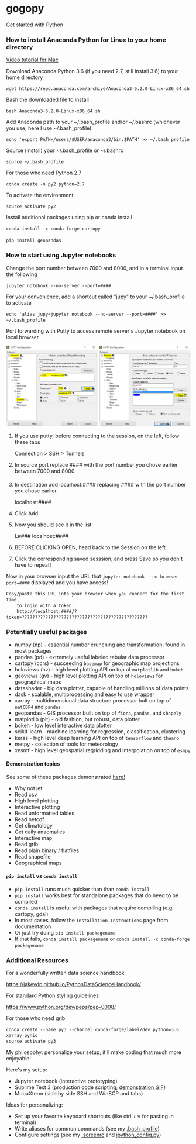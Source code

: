 # gogopy
Get started with Python

### How to install Anaconda Python for Linux to your home directory
[Video tutorial for Mac](https://www.unidata.ucar.edu/blogs/developer/entry/metpy-mondays-1-conda-installation)

Download Anaconda Python 3.6 (if you need 2.7, still install 3.6) to your home directory

	wget https://repo.anaconda.com/archive/Anaconda3-5.2.0-Linux-x86_64.sh

Bash the downloaded file to install

	bash Anaconda3-5.2.0-Linux-x86_64.sh

Add Anaconda path to your ~/.bash_profile and/or ~/.bashrc (whichever you use; here I use ~/.bash_profile).

	echo 'export PATH=/users/$USER/anaconda3/bin:$PATH' >> ~/.bash_profile

Source (install) your ~/.bash_profile or ~/.bashrc

	source ~/.bash_profile

For those who need Python 2.7

	conda create -n py2 python=2.7

To activate the environment

    source activate py2

Install additional packages using pip or conda install

	conda install -c conda-forge cartopy

	pip install geopandas

### How to start using Jupyter notebooks

Change the port number between 7000 and 8000, and in a terminal input the following

	jupyter notebook --no-server --port=####

For your convenience, add a shortcut called "jupy" to your ~/.bash_profile to activate

    echo 'alias jupy=jupyter notebook --no-server --port=####' >> ~/.bash_profile


Port forwarding with Putty to access remote server's Jupyter notebook on local browser

![Port Forwarding in Putty](https://github.com/ahuang11/gogopy/blob/master/putty_config.png "Port Forwarding in Putty")

1. If you use putty, before connecting to the session, on the left, follow these tabs

	Connection > SSH > Tunnels

2. In source port replace #### with the port number you chose earlier between 7000 and 8000

	####

3. In destination add localhost:#### replacing #### with the port number you chose earlier

	localhost:####

4. Click Add

5. Now you should see it in the list

    L####       localhost:####

6. BEFORE CLICKING OPEN, head back to the Session on the left

7. Click the corresponding saved sesssion, and press Save so you don't have to repeat!

Now in your browser input the URL that `jupyter notebook --no-browser --port=####` displayed and you have access!

	Copy/paste this URL into your browser when you connect for the first time,
	    to login with a token:
		http://localhost:####/?token=????????????????????????????????????????????????

### Potentially useful packages
- numpy (np) - essential number crunching and transformation; found in most packages
- pandas (pd) - extremely useful labeled tabular data processor
- cartopy (ccrs) - succeeding `basemap` for geographic map projections
- holoviews (hv) - high level plotting API on top of `matplotlib` and `bokeh`
- geoviews (gv) - high level plotting API on top of `holoviews` for geographical maps
- datashader - big data plotter, capable of handling millions of data points
- dask - scalable, multiprocessing and easy to use wrapper
- xarray - multidimensional data structure processor bult on top of `netCDF4` and `pandas`
- geopandas - GIS processor built on top of `fiona`, `pandas`, and `shapely`
- matplotlib (plt) - old fashion, but robust, data plotter
- bokeh - low level interactive data plotter
- scikit-learn - machine learning for regression, classification, clustering
- keras - high level deep learning API on top of `tensorflow` and `theano`
- metpy - collection of tools for meteorology
- xesmf - high level geospatial regridding and interpolation on top of `esmpy`

#### Demonstration topics
See some of these packages demonstrated [here!](https://github.com/ahuang11/gogopy/blob/master/random_examples.pdf)
- Why not jet
- Read csv
- High level plotting
- Interactive plotting
- Read unformatted tables
- Read netcdf
- Get climatology
- Get daily anaomalies
- Interactive map
- Read grib
- Read plain binary / flatfiles
- Read shapefile
- Geographical maps

#### `pip install` vs `conda install`
- `pip install` runs much quicker than than `conda install`
- `pip install` works best for standalone packages that do need to be compiled
- `conda install` is useful with packages that require compiling (e.g. cartopy, gdal)
- In most cases, follow the `Installation Instructions` page from documentation
- Or just try doing `pip install packagename`
- If that fails, `conda install packagename` or `conda install -c conda-forge packagename`

### Additional Resources

For a wonderfully written data science handbook

https://jakevdp.github.io/PythonDataScienceHandbook/

For standard Python styling guidelines

https://www.python.org/dev/peps/pep-0008/

For those who need grib

    conda create --name py3 --channel conda-forge/label/dev python=3.6 xarray pynio
    source activate py3

My philosophy: personalize your setup; it'll make coding that much more enjoyable!

Here's my setup:
- Jupyter notebook (interactive prototyping)
- Sublime Text 3 (production code scripting; [demonstration GIF](https://www.sublimetext.com/))
- MobaXterm (side by side SSH and WinSCP and tabs)

Ideas for personalizing:
- Set up your favorite keyboard shortcuts (like ctrl + v for pasting in terminal)
- Write aliases for common commands (see my [.bash_profile](https://github.com/ahuang11/gogopy/blob/master/.bash_profile))
- Configure settings (see my [.screenrc](https://github.com/ahuang11/gogopy/blob/master/.screenrc) and [ipython_config.py](https://github.com/ahuang11/gogopy/blob/master/ipython_config.py))
